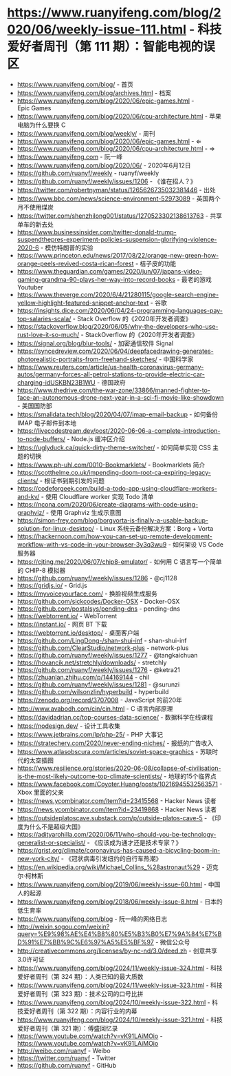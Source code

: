 # https://www.ruanyifeng.com/blog/2020/06/weekly-issue-111.html - 科技爱好者周刊（第 111 期）：智能电视的误区

- https://www.ruanyifeng.com/blog/ - 首页
- https://www.ruanyifeng.com/blog/archives.html - 档案
- https://www.ruanyifeng.com/blog/2020/06/epic-games.html - Epic Games
- https://www.ruanyifeng.com/blog/2020/06/cpu-architecture.html - 苹果电脑为什么要换 C
- https://www.ruanyifeng.com/blog/weekly/ - 周刊
- https://www.ruanyifeng.com/blog/2020/06/epic-games.html - ⇐
- https://www.ruanyifeng.com/blog/2020/06/cpu-architecture.html - ⇒
- https://www.ruanyifeng.com - 阮一峰
- https://www.ruanyifeng.com/blog/2020/06/ - 2020年6月12日
- https://github.com/ruanyf/weekly - ruanyf/weekly
- https://github.com/ruanyf/weekly/issues/1206 - 《谁在招人？》
- https://twitter.com/robertnyman/status/1265626735032381446 - 出处
- https://www.bbc.com/news/science-environment-52973089 - 英国两个月不使用煤炭
- https://twitter.com/shenzhilong001/status/1270523302138613763 - 共享单车的新去处
- https://www.businessinsider.com/twitter-donald-trump-suspendthepres-experiment-policies-suspension-glorifying-violence-2020-6 - 模仿特朗普的实验
- https://www.princeton.edu/news/2017/08/22/orange-new-green-how-orange-peels-revived-costa-rican-forest - 桔子皮的功能
- https://www.theguardian.com/games/2020/jun/07/japans-video-gaming-grandma-90-plays-her-way-into-record-books - 最老的游戏 Youtuber
- https://www.theverge.com/2020/6/4/21280115/google-search-engine-yellow-highlight-featured-snippet-anchor-text - 谷歌
- https://insights.dice.com/2020/06/04/24-programming-languages-pay-top-salaries-scala/ - Stack Overflow 的《2020年开发者调查》
- https://stackoverflow.blog/2020/06/05/why-the-developers-who-use-rust-love-it-so-much/ - StackOverflow 的《2020年开发者调查》
- https://signal.org/blog/blur-tools/ - 加密通信软件 Signal
- https://syncedreview.com/2020/06/04/deepfacedrawing-generates-photorealistic-portraits-from-freehand-sketches/ - 中国科学家
- https://www.reuters.com/article/us-health-coronavirus-germany-autos/germany-forces-all-petrol-stations-to-provide-electric-car-charging-idUSKBN23B1WU - 德国政府
- https://www.thedrive.com/the-war-zone/33866/manned-fighter-to-face-an-autonomous-drone-next-year-in-a-sci-fi-movie-like-showdown - 美国国防部
- https://smalldata.tech/blog/2020/04/07/imap-email-backup - 如何备份 IMAP 电子邮件到本地
- https://livecodestream.dev/post/2020-06-06-a-complete-introduction-to-node-buffers/ - Node.js 缓冲区介绍
- https://uglyduck.ca/quick-dirty-theme-switcher/ - 如何简单实现 CSS 主题的切换
- https://www.ph-uhl.com/0010-Bookmarklets/ - Bookmarklets 简介
- https://scotthelme.co.uk/impending-doom-root-ca-expiring-legacy-clients/ - 根证书到期引发的问题
- https://codeforgeek.com/build-a-todo-app-using-cloudflare-workers-and-kv/ - 使用 Cloudflare worker 实现 Todo 清单
- https://ncona.com/2020/06/create-diagrams-with-code-using-graphviz/ - 使用 Graphviz 生成示意图
- https://simon-frey.com/blog/borgvorta-is-finally-a-usable-backup-solution-for-linux-desktop/ - Linux 系统云备份解决方案：Borg + Vorta
- https://hackernoon.com/how-you-can-set-up-remote-development-workflow-with-vs-code-in-your-browser-3y3q3wu9 - 如何架设 VS Code 服务器
- https://cjting.me/2020/06/07/chip8-emulator/ - 如何用 C 语言写一个简单的 CHIP-8 模拟器
- https://github.com/ruanyf/weekly/issues/1286 - @cj1128
- https://gridjs.io/ - Grid.js
- https://myvoiceyourface.com/ - 换脸视频生成服务
- https://github.com/sickcodes/Docker-OSX - Docker-OSX
- https://github.com/postalsys/pending-dns - pending-dns
- https://webtorrent.io/ - WebTorrent
- https://instant.io/ - 网页 BT 下载
- https://webtorrent.io/desktop/ - 桌面客户端
- https://github.com/LingDong-/shan-shui-inf - shan-shui-inf
- https://github.com/ClearStudio/network-plus - network-plus
- https://github.com/ruanyf/weekly/issues/1277 - @tangkaichuan
- https://hovancik.net/stretchly/downloads/ - stretchly
- https://github.com/ruanyf/weekly/issues/1276 - @ketra21
- https://zhuanlan.zhihu.com/p/144169144 - chil
- https://github.com/ruanyf/weekly/issues/1281 - @surunzi
- https://github.com/wilsonzlin/hyperbuild - hyperbuild
- https://zenodo.org/record/3707008 - JavaScript 的前20年
- http://www.avabodh.com/cin/cin.html - C 语言内部原理
- https://davidadrian.cc/top-courses-data-science/ - 数据科学在线课程
- https://nodesign.dev/ - 设计工具收集
- https://www.jetbrains.com/lp/php-25/ - PHP 大事记
- https://stratechery.com/2020/never-ending-niches/ - 报纸的广告收入
- https://www.atlasobscura.com/articles/soviet-space-graphics - 苏联时代的太空插图
- https://www.resilience.org/stories/2020-06-08/collapse-of-civilisation-is-the-most-likely-outcome-top-climate-scientists/ - 地球的15个临界点
- https://www.facebook.com/Coyoter.Huang/posts/10216945532563571 - Xbox 里面的父亲
- https://news.ycombinator.com/item?id=23415568 - Hacker News 读者
- https://news.ycombinator.com/item?id=23419868 - Hacker News 读者
- https://outsideplatoscave.substack.com/p/outside-platos-cave-5 - 《印度为什么不是超级大国》
- https://adityarohilla.com/2020/06/11/who-should-you-be-technology-generalist-or-specialist/ - 《应该成为通才还是技术专家？》
- https://grist.org/climate/coronavirus-has-caused-a-bicycling-boom-in-new-york-city/ - 《冠状病毒引发纽约的自行车热潮》
- https://en.wikipedia.org/wiki/Michael_Collins_%28astronaut%29 - 迈克尔·柯林斯
- https://www.ruanyifeng.com/blog/2019/06/weekly-issue-60.html - 中国人的起源
- https://www.ruanyifeng.com/blog/2018/06/weekly-issue-8.html - 日本的低生育率
- https://www.ruanyifeng.com/blog - 阮一峰的网络日志
- http://weixin.sogou.com/weixin?query=%E9%98%AE%E4%B8%80%E5%B3%B0%E7%9A%84%E7%BD%91%E7%BB%9C%E6%97%A5%E5%BF%97 - 微信公众号
- http://creativecommons.org/licenses/by-nc-nd/3.0/deed.zh - 创意共享3.0许可证
- https://www.ruanyifeng.com/blog/2024/11/weekly-issue-324.html - 科技爱好者周刊（第 324 期）：人类已知的最大质数
- https://www.ruanyifeng.com/blog/2024/11/weekly-issue-323.html - 科技爱好者周刊（第 323 期）：技术公司的口号比拼
- https://www.ruanyifeng.com/blog/2024/10/weekly-issue-322.html - 科技爱好者周刊（第 322 期）：内容行业的内幕
- https://www.ruanyifeng.com/blog/2024/10/weekly-issue-321.html - 科技爱好者周刊（第 321 期）：傅盛回忆录
- https://www.youtube.com/watch?v=vK91LAiMOio - https://www.youtube.com/watch?v=vK91LAiMOio
- http://weibo.com/ruanyf - Weibo
- https://twitter.com/ruanyf - Twitter
- https://github.com/ruanyf - GitHub